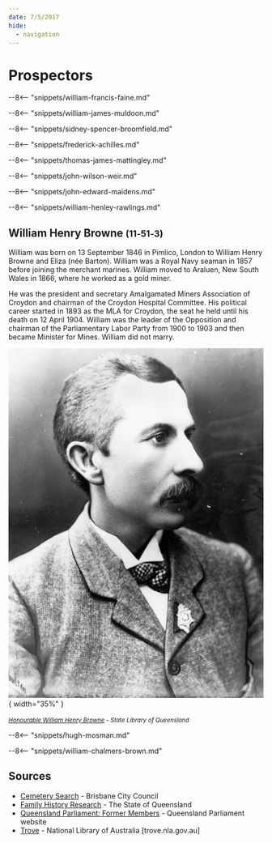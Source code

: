 ```yaml
---
date: 7/5/2017
hide:
  - navigation
---
```


# Prospectors

<!--
???+ directions "Directions" 

    Starting point
    Walking directions to first headstone... is the grave of...
    
    ![](../assets/404.png){ width="15%" }
-->

--8<-- "snippets/william-francis-faine.md"

<!--
??? directions "Directions" 

    Walking directions to next headstone... is the grave of...
    
    ![](../assets/404.png){ width="15%" }
-->

--8<-- "snippets/william-james-muldoon.md"

--8<-- "snippets/sidney-spencer-broomfield.md"

--8<-- "snippets/frederick-achilles.md"

--8<-- "snippets/thomas-james-mattingley.md"

--8<-- "snippets/john-wilson-weir.md"

--8<-- "snippets/john-edward-maidens.md"

--8<-- "snippets/william-henley-rawlings.md"

## William Henry Browne <small>(11‑51‑3)</small>

<!-- TODO consolidate multiple entries into story page -->

William was born on 13 September 1846 in Pimlico, London to William Henry Browne and Eliza (née Barton). William was a Royal Navy seaman in 1857 before joining the merchant marines. William moved to Araluen, New South Wales in 1866, where he worked as a gold miner. 

He was the president and secretary Amalgamated Miners Association of Croydon and chairman of the Croydon Hospital Committee. His political career started in 1893 as the MLA for Croydon, the seat he held until his death on 12 April 1904. William was the leader of the Opposition and chairman of the Parliamentary Labor Party from 1900 to 1903 and then became Minister for Mines. William did not marry.

![Honourable William Henry Browne](../assets/william-henry-browne.jpg){ width="35%" }  

*<small>[Honourable William Henry Browne](http://onesearch.slq.qld.gov.au/permalink/f/1upgmng/slq_alma21218188950002061) - State Library of Queensland </small>* 

--8<-- "snippets/hugh-mosman.md"

--8<-- "snippets/william-chalmers-brown.md"

 

## Sources

- [Cemetery Search](https://graves.brisbane.qld.gov.au/) - Brisbane City Council  
- [Family History Research](https://www.qld.gov.au/law/births-deaths-marriages-and-divorces/family-history-research) - The State of Queensland
- [Queensland Parliament: Former Members](https://www.parliament.qld.gov.au/Members/Former-Members) - Queensland Parliament website
- [Trove](https://trove.nla.gov.au) - National Library of Australia [trove.nla.gov.au]

<!--
<div class="noprint" markdown="1">

## Brochure

**[Download this walk](../assets/guides/prospectors.pdf)** - designed to be printed and folded in half to make an A5 brochure.

</div>
-->
